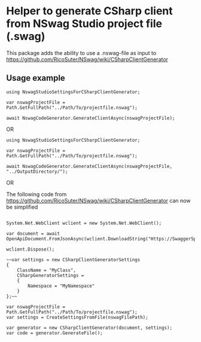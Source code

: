 # Helper to generate CSharp client from NSwag Studio project file (.swag)

This package adds the ability to use a .nswag-file as input to https://github.com/RicoSuter/NSwag/wiki/CSharpClientGenerator

## Usage example

```
using NswagStudioSettingsForCSharpClientGenerator; 

var nswagProjectFile = Path.GetFullPath("../Path/To/projectfile.nswag"); 

await NswagCodeGenerator.GenerateClientAsync(nswagProjectFile);
```

OR

```
using NswagStudioSettingsForCSharpClientGenerator; 

var nswagProjectFile = Path.GetFullPath("../Path/To/projectfile.nswag"); 

await NswagCodeGenerator.GenerateClientAsync(nswagProjectFile, "../OutputDirectory/");
```

OR

The following code from https://github.com/RicoSuter/NSwag/wiki/CSharpClientGenerator can now be simplified
```

System.Net.WebClient wclient = new System.Net.WebClient();         

var document = await OpenApiDocument.FromJsonAsync(wclient.DownloadString("Https://SwaggerSpecificationURL.json"));

wclient.Dispose();

~~var settings = new CSharpClientGeneratorSettings
{
    ClassName = "MyClass", 
    CSharpGeneratorSettings = 
    {
        Namespace = "MyNamespace"
    }
};~~

var nswagProjectFile = Path.GetFullPath("../Path/To/projectfile.nswag"); 
var settings = CreateSettingsFromFile(nswagFilePath);

var generator = new CSharpClientGenerator(document, settings);	
var code = generator.GenerateFile();
```